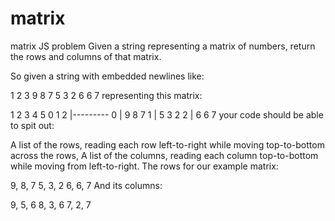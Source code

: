 # matrix
matrix JS problem
Given a string representing a matrix of numbers, return the rows and columns of that matrix.

So given a string with embedded newlines like:

1
2
3
9 8 7
5 3 2
6 6 7
representing this matrix:

1
2
3
4
5
    0  1  2
  |---------
0 | 9  8  7
1 | 5  3  2
2 | 6  6  7
your code should be able to spit out:

A list of the rows, reading each row left-to-right while moving top-to-bottom across the rows,
A list of the columns, reading each column top-to-bottom while moving from left-to-right.
The rows for our example matrix:

9, 8, 7
5, 3, 2
6, 6, 7
And its columns:

9, 5, 6
8, 3, 6
7, 2, 7

